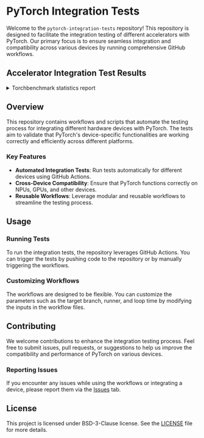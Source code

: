 # PyTorch Integration Tests

Welcome to the `pytorch-integration-tests` repository! This repository is
designed to facilitate the integration testing of different accelerators with
PyTorch. Our primary focus is to ensure seamless integration and compatibility
across various devices by running comprehensive GitHub workflows.

## Accelerator Integration Test Results

<details>

<summary>Torchbenchmark statistics report</summary>

<!-- Torchbenchmark start -->

|                                 | [torch_npu][1] |
|---------------------------------|----------------|
| simple_gpt                      | ❌              |
| detectron2_fasterrcnn_r_50_dc5  | ❌              |
| LearningToPaint                 | ✅              |
| hf_GPT2_large                   | ✅              |
| dcgan                           | ✅              |
| nanogpt                         | ✅              |
| fastNLP_Bert                    | ✅              |
| moondream                       | ❌              |
| mobilenet_v2_quantized_qat      | ❌              |
| functorch_dp_cifar10            | ✅              |
| simple_gpt_tp_manual            | ❌              |
| speech_transformer              | ✅              |
| yolov3                          | ✅              |
| resnet50_quantized_qat          | ❌              |
| sam_fast                        | ❌              |
| alexnet                         | ✅              |
| timm_efficientnet               | ✅              |
| pyhpc_isoneutral_mixing         | ✅              |
| basic_gnn_edgecnn               | ✅              |
| nvidia_deeprecommender          | ❌              |
| opacus_cifar10                  | ✅              |
| dlrm                            | ✅              |
| hf_Bert                         | ✅              |
| hf_T5_generate                  | ✅              |
| resnet50                        | ✅              |
| hf_BigBird                      | ✅              |
| resnext50_32x4d                 | ✅              |
| pyhpc_turbulent_kinetic_energy  | ✅              |
| llama                           | ✅              |
| detectron2_maskrcnn_r_50_c4     | ❌              |
| Super_SloMo                     | ✅              |
| moco                            | ❌              |
| stable_diffusion_unet           | ❌              |
| microbench_unbacked_tolist_sum  | ✅              |
| detectron2_maskrcnn_r_101_c4    | ❌              |
| hf_distil_whisper               | ✅              |
| mnasnet1_0                      | ✅              |
| detectron2_fasterrcnn_r_50_fpn  | ❌              |
| timm_resnest                    | ✅              |
| hf_GPT2                         | ✅              |
| squeezenet1_1                   | ✅              |
| basic_gnn_gin                   | ✅              |
| hf_clip                         | ✅              |
| mobilenet_v2                    | ✅              |
| drq                             | ✅              |
| hf_Roberta_base                 | ✅              |
| detectron2_maskrcnn_r_50_fpn    | ❌              |
| timm_nfnet                      | ✅              |
| timm_vovnet                     | ✅              |
| doctr_det_predictor             | ✅              |
| sam                             | ✅              |
| hf_T5_large                     | ✅              |
| mobilenet_v3_large              | ✅              |
| detectron2_fcos_r_50_fpn        | ❌              |
| soft_actor_critic               | ✅              |
| llava                           | ❌              |
| timm_regnet                     | ✅              |
| functorch_maml_omniglot         | ✅              |
| detectron2_fasterrcnn_r_101_c4  | ❌              |
| hf_DistilBert                   | ✅              |
| tts_angular                     | ✅              |
| detectron2_maskrcnn             | ❌              |
| basic_gnn_sage                  | ✅              |
| tacotron2                       | ❌              |
| detectron2_maskrcnn_r_101_fpn   | ❌              |
| lennard_jones                   | ✅              |
| pytorch_unet                    | ✅              |
| vgg16                           | ✅              |
| BERT_pytorch                    | ✅              |
| timm_efficientdet               | ❌              |
| pyhpc_equation_of_state         | ✅              |
| maml                            | ✅              |
| detectron2_fasterrcnn_r_50_c4   | ❌              |
| resnet152                       | ✅              |
| phlippe_densenet                | ✅              |
| maml_omniglot                   | ✅              |
| phlippe_resnet                  | ✅              |
| pytorch_CycleGAN_and_pix2pix    | ✅              |
| hf_Whisper                      | ✅              |
| hf_T5                           | ✅              |
| densenet121                     | ✅              |
| cm3leon_generate                | ✅              |
| detectron2_fasterrcnn_r_101_fpn | ❌              |
| hf_Bert_large                   | ✅              |
| stable_diffusion_text_encoder   | ❌              |
| hf_Reformer                     | ❌              |
| detectron2_fasterrcnn_r_101_dc5 | ❌              |
| demucs                          | ✅              |
| pytorch_stargan                 | ✅              |
| hf_T5_base                      | ✅              |
| torch_multimodal_clip           | ✅              |
| vision_maskrcnn                 | ❌              |
| timm_vision_transformer_large   | ✅              |
| hf_Bart                         | ✅              |
| shufflenet_v2_x1_0              | ✅              |
| llama_v2_7b_16h                 | ❌              |
| basic_gnn_gcn                   | ✅              |
| resnet18                        | ✅              |
| Background_Matting              | ✅              |
| doctr_reco_predictor            | ✅              |
| timm_vision_transformer         | ✅              |
| hf_Albert                       | ✅              |
| hf_Longformer                   | ✅              |

[1]: https://github.com/ascend/pytorch

[2]: https://github.com/cosdt/pytorch-integration-tests/actions/workflows/ascend_npu_test.yml/badge.svg

[3]: https://github.com/cosdt/pytorch-integration-tests/actions/workflows/ascend_npu_test.yml

<!-- Torchbenchmark end -->

</details>

## Overview

This repository contains workflows and scripts that automate the testing
process for integrating different hardware devices with PyTorch. The tests aim
to validate that PyTorch's device-specific functionalities are working
correctly and efficiently across different platforms.

### Key Features

- **Automated Integration Tests**: Run tests automatically for different devices using GitHub Actions.
- **Cross-Device Compatibility**: Ensure that PyTorch functions correctly on NPUs, GPUs, and other devices.
- **Reusable Workflows**: Leverage modular and reusable workflows to streamline the testing process.

## Usage

### Running Tests

To run the integration tests, the repository leverages GitHub Actions.
You can trigger the tests by pushing code to the repository or by manually
triggering the workflows.

### Customizing Workflows

The workflows are designed to be flexible. You can customize the parameters
such as the target branch, runner, and loop time by modifying the inputs in
the workflow files.

## Contributing

We welcome contributions to enhance the integration testing process. Feel free
to submit issues, pull requests, or suggestions to help us improve the
compatibility and performance of PyTorch on various devices.

### Reporting Issues

If you encounter any issues while using the workflows or integrating a device,
please report them via the [Issues](https://github.com/cosdt/pytorch-integration-tests/issues) tab.

## License

This project is licensed under BSD-3-Clause license. See the [LICENSE](LICENSE)
file for more details.
